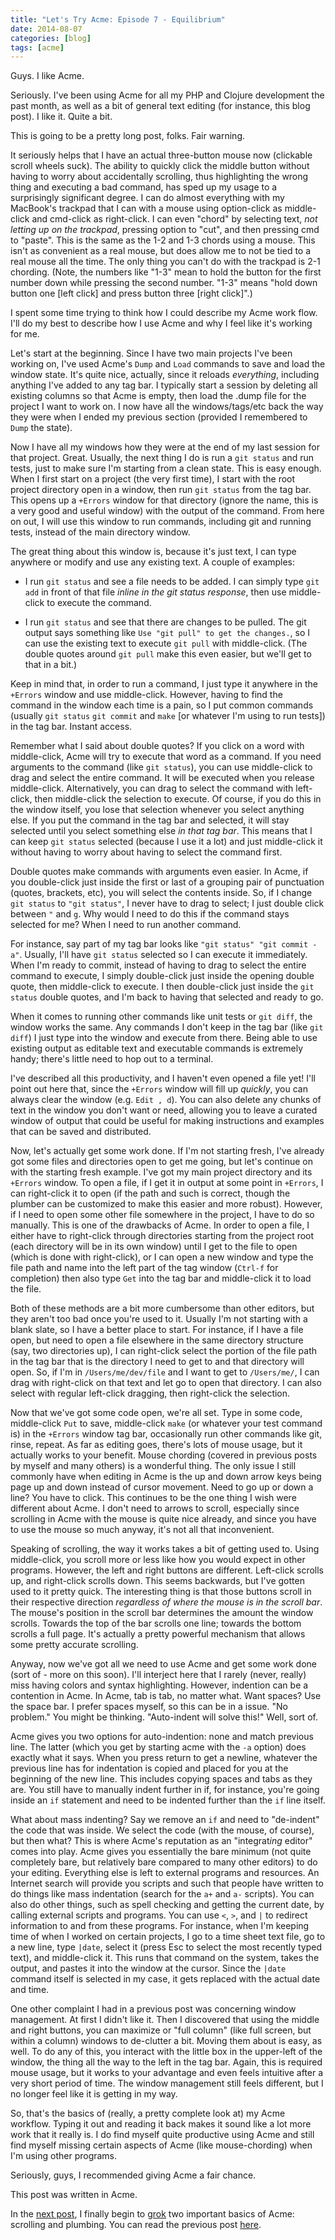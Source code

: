 ```yaml
---
title: "Let's Try Acme: Episode 7 - Equilibrium"
date: 2014-08-07
categories: [blog]
tags: [acme]
---
```

Guys. I like Acme.
<!--more-->
Seriously. I've been using Acme for all my PHP and Clojure development the past month, as well as a bit of general text editing (for instance, this blog post). I like it. Quite a bit.

This is going to be a pretty long post, folks. Fair warning.

It seriously helps that I have an actual three-button mouse now (clickable scroll wheels suck). The ability to quickly click the middle button without having to worry about accidentally scrolling, thus highlighting the wrong thing and executing a bad command, has sped up my usage to a surprisingly significant degree. I can do almost everything with my MacBook's trackpad that I can with a mouse using option-click as middle-click and cmd-click as right-click. I can even "chord" by selecting text, *not letting up on the trackpad*, pressing option to "cut", and then pressing cmd to "paste". This is the same as the 1-2 and 1-3 chords using a mouse. This isn't as convenient as a real mouse, but does allow me to not be tied to a real mouse all the time. The only thing you can't do with the trackpad is 2-1 chording. (Note, the numbers like "1-3" mean to hold the button for the first number down while pressing the second number. "1-3" means "hold down button one [left click] and press button three [right click]".)

I spent some time trying to think how I could describe my Acme work flow. I'll do my best to describe how I use Acme and why I feel like it's working for me.

Let's start at the beginning. Since I have two main projects I've been working on, I've used Acme's `Dump` and `Load` commands to save and load the window state. It's quite nice, actually, since it reloads *everything*, including anything I've added to any tag bar. I typically start a session by deleting all existing columns so that Acme is empty, then load the .dump file for the project I want to work on. I now have all the windows/tags/etc back the way they were when I ended my previous section (provided I remembered to `Dump` the state).

Now I have all my windows how they were at the end of my last session for that project. Great. Usually, the next thing I do is run a `git status` and run tests, just to make sure I'm starting from a clean state. This is easy enough. When I first start on a project (the very first time), I start with the root project directory open in a window, then run `git status` from the tag bar. This opens up a `+Errors` window for that directory (ignore the name, this is a very good and useful window) with the output of the command. From here on out, I will use this window to run commands, including git and running tests, instead of the main directory window.

The great thing about this window is, because it's just text, I can type anywhere or modify and use any existing text. A couple of examples:

- I run `git status` and see a file needs to be added. I can simply type `git add` in front of that file *inline in the git status response*, then use middle-click to execute the command.

- I run `git status` and see that there are changes to be pulled. The git output says something like `Use "git pull" to get the changes.`, so I can use the existing text to execute `git pull` with middle-click. (The double quotes around `git pull` make this even easier, but we'll get to that in a bit.)

Keep in mind that, in order to run a command, I just type it anywhere in the `+Errors` window and use middle-click. However, having to find the command in the window each time is a pain, so I put common commands (usually `git status` `git commit` and `make` [or whatever I'm using to run tests]) in the tag bar. Instant access.

Remember what I said about double quotes? If you click on a word with middle-click, Acme will try to execute that word as a command. If you need arguments to the command (like `git status`), you can use middle-click to drag and select the entire command. It will be executed when you release middle-click. Alternatively, you can drag to select the command with left-click, then middle-click the selection to execute. Of course, if you do this in the window itself, you lose that selection whenever you select anything else. If you put the command in the tag bar and selected, it will stay selected until you select something else *in that tag bar*. This means that I can keep `git status` selected (because I use it a lot) and just middle-click it without having to worry about having to select the command first.

Double quotes make commands with arguments even easier. In Acme, if you double-click just inside the first or last of a grouping pair of punctuation (quotes, brackets, etc), you will select the contents inside. So, if I change `git status` to `"git status"`, I never have to drag to select; I just double click between `"` and `g`. Why would I need to do this if the command stays selected for me? When I need to run another command.

For instance, say part of my tag bar looks like `"git status" "git commit -a"`. Usually, I'll have `git status` selected so I can execute it immediately. When I'm ready to commit, instead of having to drag to select the entire command to execute, I simply double-click just inside the opening double quote, then middle-click to execute. I then double-click just inside the `git status` double quotes, and I'm back to having that selected and ready to go.

When it comes to running other commands like unit tests or `git diff`, the window works the same. Any commands I don't keep in the tag bar (like `git diff`) I just type into the window and execute from there. Being able to use existing output as editable text and executable commands is extremely handy; there's little need to hop out to a terminal.

I've described all this productivity, and I haven't even opened a file yet! I'll point out here that, since the `+Errors` window will fill up *quickly*, you can always clear the window (e.g. `Edit , d`). You can also delete any chunks of text in the window you don't want or need, allowing you to leave a curated window of output that could be useful for making instructions and examples that can be saved and distributed.

Now, let's actually get some work done. If I'm not starting fresh, I've already got some files and directories open to get me going, but let's continue on with the starting fresh example. I've got my main project directory and its `+Errors` window. To open a file, if I get it in output at some point in `+Errors`, I can right-click it to open (if the path and such is correct, though the plumber can be customized to make this easier and more robust). However, if I need to open some other file somewhere in the project, I have to do so manually. This is one of the drawbacks of Acme. In order to open a file, I either have to right-click through directories starting from the project root (each directory will be in its own window) until I get to the file to open (which is done with right-click), or I can open a new window and type the file path and name into the left part of the tag window (`Ctrl-f` for completion) then also type `Get` into the tag bar and middle-click it to load the file.

Both of these methods are a bit more cumbersome than other editors, but they aren't too bad once you're used to it. Usually I'm not starting with a blank slate, so I have a better place to start. For instance, if I have a file open, but need to open a file elsewhere in the same directory structure (say, two directories up), I can right-click select the portion of the file path in the tag bar that is the directory I need to get to and that directory will open. So, if I'm in `/Users/me/dev/file` and I want to get to `/Users/me/`, I can drag with right-click on that text and let go to open that directory. I can also select with regular left-click dragging, then right-click the selection.

Now that we've got some code open, we're all set. Type in some code, middle-click `Put` to save, middle-click `make` (or whatever your test command is) in the `+Errors` window tag bar, occasionally run other commands like git, rinse, repeat. As far as editing goes, there's lots of mouse usage, but it actually works to your benefit. Mouse chording (covered in previous posts by myself and many others) is a wonderful thing. The only issue I still commonly have when editing in Acme is the up and down arrow keys being page up and down instead of cursor movement. Need to go up or down a line? You have to click. This continues to be the one thing I wish were different about Acme. I don't need to arrows to scroll, especially since scrolling in Acme with the mouse is quite nice already, and since you have to use the mouse so much anyway, it's not all that inconvenient.

Speaking of scrolling, the way it works takes a bit of getting used to. Using middle-click, you scroll more or less like how you would expect in other programs. However, the left and right buttons are different. Left-click scrolls up, and right-click scrolls down. This seems backwards, but I've gotten used to it pretty quick. The interesting thing is that those buttons scroll in their respective direction *regardless of where the mouse is in the scroll bar*. The mouse's position in the scroll bar determines the amount the window scrolls. Towards the top of the bar scrolls one line; towards the bottom scrolls a full page. It's actually a pretty powerful mechanism that allows some pretty accurate scrolling.

Anyway, now we've got all we need to use Acme and get some work done (sort of - more on this soon). I'll interject here that I rarely (never, really) miss having colors and syntax highlighting. However, indention can be a contention in Acme. In Acme, tab is tab, no matter what. Want spaces? Use the space bar. I prefer spaces myself, so this can be in a issue. "No problem." You might be thinking. "Auto-indent will solve this!" Well, sort of.

Acme gives you two options for auto-indention: none and match previous line. The latter (which you get by starting acme with the `-a` option) does exactly what it says. When you press return to get a newline, whatever the previous line has for indentation is copied and placed for you at the beginning of the new line. This includes copying spaces and tabs as they are. You still have to manually indent further in if, for instance, you're going inside an `if` statement and need to be indented further than the `if` line itself.

What about mass indenting? Say we remove an `if` and need to "de-indent" the code that was inside. We select the code (with the mouse, of course), but then what? This is where Acme's reputation as an "integrat*ing* editor" comes into play. Acme gives you essentially the bare minimum (not quite completely bare, but relatively bare compared to many other editors) to do your editing. Everything else is left to external programs and resources. An Internet search will provide you scripts and such that people have written to do things like mass indentation (search for the `a+` and `a-` scripts). You can also do other things, such as spell checking and getting the current date, by calling external scripts and programs. You can use `<`, `>`, and `|` to redirect information to and from these programs. For instance, when I'm keeping time of when I worked on certain projects, I go to a time sheet text file, go to a new line, type `|date`, select it (press Esc to select the most recently typed text), and middle-click it. This runs that command on the system, takes the output, and pastes it into the window at the cursor. Since the `|date` command itself is selected in my case, it gets replaced with the actual date and time.

One other complaint I had in a previous post was concerning window management. At first I didn't like it. Then I discovered that using the middle and right buttons, you can maximize or "full column" (like full screen, but within a column) windows to de-clutter a bit. Moving them about is easy, as well. To do any of this, you interact with the little box in the upper-left of the window, the thing all the way to the left in the tag bar. Again, this is required mouse usage, but it works to your advantage and even feels intuitive after a very short period of time. The window management still feels different, but I no longer feel like it is getting in my way.

So, that's the basics of (really, a pretty complete look at) my Acme workflow. Typing it out and reading it back makes it sound like a lot more work that it really is. I do find myself quite productive using Acme and still find myself missing certain aspects of Acme (like mouse-chording) when I'm using other programs.

Seriously, guys, I recommended giving Acme a fair chance.

This post was written in Acme.

In the [next post](/blog/2014/08/26/lets-try-acme-episode-8-scrolling-and-plumbing/), I finally begin to [grok](https://en.wikipedia.org/wiki/Grok) two important basics of Acme: scrolling and plumbing. You can read the previous post [here](/blog/2014/07/07/lets-try-acme-episode-6-trouble-in-paradise/).
